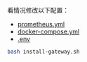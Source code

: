 看情况修改以下配置：

* [prometheus.yml](prometheus.yml)
* [docker-compose.yml](docker-compose.yml)
* [.env](.env)

```bash
bash install-gateway.sh
```

